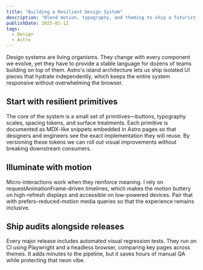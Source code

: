 ```yaml
---
title: "Building a Resilient Design System"
description: "Blend motion, typography, and theming to ship a futuristic blog that still feels approachable."
publishDate: 2025-01-12
tags:
  - Design
  - Astro
---
```


Design systems are living organisms. They change with every component we evolve, yet they have to provide a stable language for dozens of teams building on top of them. Astro's island architecture lets us ship isolated UI pieces that hydrate independently, which keeps the entire system responsive without overwhelming the browser.

## Start with resilient primitives

The core of the system is a small set of primitives—buttons, typography scales, spacing tokens, and surface treatments. Each primitive is documented as MDX-like snippets embedded in Astro pages so that designers and engineers see the exact implementation they will reuse. By versioning these tokens we can roll out visual improvements without breaking downstream consumers.

## Illuminate with motion

Micro-interactions work when they reinforce meaning. I rely on requestAnimationFrame-driven timelines, which makes the motion buttery on high-refresh displays and accessible on low-powered devices. Pair that with prefers-reduced-motion media queries so that the experience remains inclusive.

## Ship audits alongside releases

Every major release includes automated visual regression tests. They run on CI using Playwright and a headless browser, comparing key pages across themes. It adds minutes to the pipeline, but it saves hours of manual QA while protecting that neon vibe.
